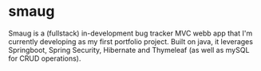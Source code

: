 # smaug

Smaug is a (fullstack) in-development bug tracker MVC webb app that I'm currently developing as my first portfolio project. Built on java, it leverages Springboot, Spring Security, Hibernate and Thymeleaf (as well as mySQL for CRUD operations).
